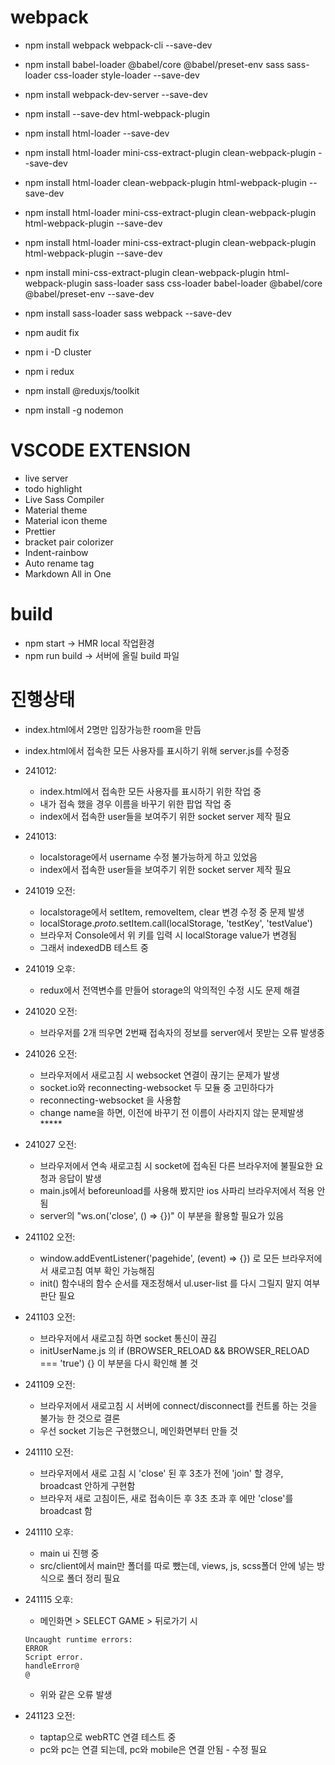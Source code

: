 # webpack

- npm install webpack webpack-cli --save-dev
- npm install babel-loader @babel/core @babel/preset-env sass sass-loader css-loader style-loader --save-dev
- npm install webpack-dev-server --save-dev
- npm install --save-dev html-webpack-plugin
- npm install html-loader --save-dev
- npm install html-loader mini-css-extract-plugin clean-webpack-plugin --save-dev
- npm install html-loader clean-webpack-plugin html-webpack-plugin --save-dev
- npm install html-loader mini-css-extract-plugin clean-webpack-plugin html-webpack-plugin --save-dev
- npm install html-loader mini-css-extract-plugin clean-webpack-plugin html-webpack-plugin --save-dev
- npm install mini-css-extract-plugin clean-webpack-plugin html-webpack-plugin sass-loader sass css-loader babel-loader @babel/core @babel/preset-env --save-dev
- npm install sass-loader sass webpack --save-dev
- npm audit fix

- npm i -D cluster
- npm i redux
- npm install @reduxjs/toolkit
- npm install -g nodemon

# VSCODE EXTENSION

- live server
- todo highlight
- Live Sass Compiler
- Material theme
- Material icon theme
- Prettier
- bracket pair colorizer
- Indent-rainbow
- Auto rename tag
- Markdown All in One

# build

- npm start -> HMR local 작업환경
- npm run build -> 서버에 올릴 build 파일

# 진행상태

- index.html에서 2명만 입장가능한 room을 만듬
- index.html에서 접속한 모든 사용자를 표시하기 위해 server.js를 수정중
- 241012:
  - index.html에서 접속한 모든 사용자를 표시하기 위한 작업 중
  - 내가 접속 했을 경우 이름을 바꾸기 위한 팝업 작업 중
  - index에서 접속한 user들을 보여주기 위한 socket server 제작 필요
- 241013:

  - localstorage에서 username 수정 불가능하게 하고 있었음
  - index에서 접속한 user들을 보여주기 위한 socket server 제작 필요

- 241019 오전:

  - localstorage에서 setItem, removeItem, clear 변경 수정 중 문제 발생
  - localStorage._proto_.setItem.call(localStorage, 'testKey', 'testValue')
  - 브라우저 Console에서 위 키를 입력 시 localStorage value가 변경됨
  - 그래서 indexedDB 테스트 중

- 241019 오후:

  - redux에서 전역변수를 만들어 storage의 악의적인 수정 시도 문제 해결

- 241020 오전:

  - 브라우저를 2개 띄우면 2번째 접속자의 정보를 server에서 못받는 오류 발생중

- 241026 오전:

  - 브라우저에서 새로고침 시 websocket 연결이 끊기는 문제가 발생
  - socket.io와 reconnecting-websocket 두 모듈 중 고민하다가
  - reconnecting-websocket 을 사용함
  - change name을 하면, 이전에 바꾸기 전 이름이 사라지지 않는 문제발생\*\*\*\*\*

- 241027 오전:

  - 브라우저에서 연속 새로고침 시 socket에 접속된 다른 브라우저에 불필요한 요청과 응답이 발생
  - main.js에서 beforeunload를 사용해 봤지만 ios 사파리 브라우저에서 적용 안됨
  - server의 "ws.on('close', () => {})" 이 부분을 활용할 필요가 있음

- 241102 오전:

  - window.addEventListener('pagehide', (event) => {}) 로 모든 브라우저에서 새로고침 여부 확인 가능해짐
  - init() 함수내의 함수 순서를 재조정해서 ul.user-list 를 다시 그릴지 말지 여부 판단 필요

- 241103 오전:

  - 브라우저에서 새로고침 하면 socket 통신이 끊김
  - initUserName.js 의 if (BROWSER_RELOAD && BROWSER_RELOAD === 'true') {} 이 부분을 다시 확인해 볼 것

- 241109 오전:

  - 브라우저에서 새로고침 시 서버에 connect/disconnect를 컨트롤 하는 것을 불가능 한 것으로 결론
  - 우선 socket 기능은 구현했으니, 메인화면부터 만들 것

- 241110 오전:

  - 브라우저에서 새로 고침 시 'close' 된 후 3초가 전에 'join' 할 경우, broadcast 안하게 구현함
  - 브라우저 새로 고침이든, 새로 접속이든 후 3초 초과 후 에만 'close'를 broadcast 함

- 241110 오후:

  - main ui 진행 중
  - src/client에서 main만 폴더를 따로 뺐는데, views, js, scss폴더 안에 넣는 방식으로 폴더 정리 필요

- 241115 오후:

  - 메인화면 > SELECT GAME > 뒤로가기 시

  ```
  Uncaught runtime errors:
  ERROR
  Script error.
  handleError@
  @
  ```

  - 위와 같은 오류 발생

- 241123 오전:

  - taptap으로 webRTC 연결 테스트 중
  - pc와 pc는 연결 되는데, pc와 mobile은 연결 안됨 - 수정 필요

